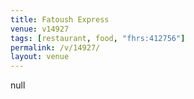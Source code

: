 ```yaml
---
title: Fatoush Express
venue: v14927
tags: [restaurant, food, "fhrs:412756"]
permalink: /v/14927/
layout: venue
---
```

null
